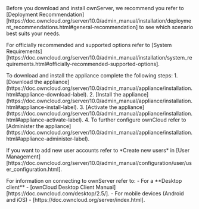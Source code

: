 <html>
<body
<p>
 Before you download and install ownServer, we recommend you refer to [Deployment Recommendation] [https://doc.owncloud.org/server/10.0/admin_manual/installation/deployment_recommendations.html#general-recommendation] to see which scenario best suits your needs. 
 </p>	
 <p>
  For officially recommended and supported options refer to [System Requirements] [https://doc.owncloud.org/server/10.0/admin_manual/installation/system_requirements.html#officially-recommended-supported-options].
 </p>
 <p>
 To download and install the appliance complete the following steps: 
 1. [Download the appliance](https://doc.owncloud.org/server/10.0/admin_manual/appliance/installation.html#appliance-download-label). 
 2. [Install the appliance] (https://doc.owncloud.org/server/10.0/admin_manual/appliance/installation.html#appliance-install-label). 
 3. [Activate the appliance] (https://doc.owncloud.org/server/10.0/admin_manual/appliance/installation.html#appliance-activate-label).
 4. To further configure ownCloud refer to [Administer the appliance] (https://doc.owncloud.org/server/10.0/admin_manual/appliance/installation.html#appliance-administer-label). 
 </p>
 <p> 
 If you want to add new user accounts refer to *Create new users* in [User Management] [https://doc.owncloud.org/server/10.0/admin_manual/configuration/user/user_configuration.html]. 
 </p>
 <p>
 For information on connecting to ownServer refer to: 
- For a **Desktop client** - [ownCloud Desktop Client Manual] [https://doc.owncloud.com/desktop/2.5/]. 
- For mobile devices (Android and iOS) - [https://doc.owncloud.org/server/index.html]. 
</p>
</body>
<hmtl>

